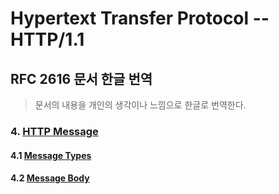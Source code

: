 # Hypertext Transfer Protocol -- HTTP/1.1 

## RFC 2616 문서 한글 번역

> 문서의 내용을 개인의 생각이나 느낌으로 한글로 번역한다.

### 4. [HTTP Message](https://github.com/Study-Java-Together/study-http/blob/master/rfc-2616-HTTP1.1/ko/4.%20HTTP%20Message.md#4-http-message)
#### 4.1 [Message Types](https://github.com/Study-Java-Together/study-http/blob/master/rfc-2616-HTTP1.1/ko/4.%20HTTP%20Message.md#41-message-types)
#### 4.2 [Message Body](https://github.com/Study-Java-Together/study-http/blob/master/rfc-2616-HTTP1.1/ko/4.%20HTTP%20Message.md#42-message-headers)
